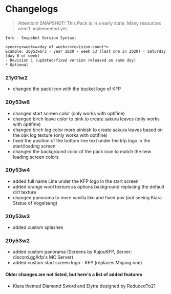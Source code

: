 # Changelogs

> Attention! SNAPSHOT! This Pack is in a early state. Many resources aren't implemented yet.
```
Info - Snapshot Version Syntax:

<year>y<week>w<day of week>r<revision-count*>
Example: 20y53w6r3 - year 2020 - week 53 (last one in 2020) - Saturday (day 6 of week)
- Revision 1 (updated/fixed version released on same day)
* Optional
```

### 21y01w2
- changed the pack icon with the bucket logo of KFP

### 20y53w6
- changed start screen color (only works with optifine)
- changed birch leave color to pink to create sakura leaves (only works with optifine)
- changed birch log color more pinkish to create sakura leaves based on the oak log texture (only works with optifine)
- fixed the position of the bottom line text under the kfp logo in the start/loading screen
- changed the background color of the pack icon to match the new loading screen colors

### 20y53w4
- added full name Line under the KFP logo in the start screen
- added orange wool texture as options background replacing the default dirt texture
- changed panorama to more vanilla like and fixed pov (not seeing Kiara Statue of Vogelsang)

### 20y53w3
- added custom splashes

### 20y53w2
- added custom panorama (Screens by KujouKFP, Server: discord.gg/kfp's MC Server)
- added custom start screen logo - KFP (replaces Mojang one)

#### Older changes are not listed, but here's a list of added features
- Kiara themed Diamond Sword and Elytra designed by ReducedTo21
